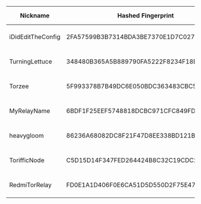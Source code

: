 | Nickname |  Hashed Fingerprint	| Or Addresses | Contact | Running | Flags | Last Seen | First Seen | Last Restarted | Advertised Bandwidth | Platform | Version | Version Status | Recommended Version | Verified hostnames | Exit policy |
|---|---|---|---|---|---|---|---|---|---|---|---|---|---|---|---|
|iDidEditTheConfig | 2FA57599B3B7314BDA3BE7370E1D7C027CD078C4 | ["77.109.124.192:9002","[2a02:578:859d:700:8b44:5716:382d:a7da]:9002"] | www.rubdos.be/about 0x1213DC10 <check-my AT website dot COM> | true | Running, Valid | 2025-09-09 12:00:00 | 2025-09-09 09:00:00 | 2025-09-09 10:25:20 | 0 | Tor 0.4.8.17 on Linux | 0.4.8.17 | recommended | true | N/A | ["reject *:*"]|
|TurningLettuce | 348480B365A5B889790FA5222F8234F18BF7E5F6 | ["94.213.76.215:443"] | Charming Lettuce <tor.5ltyb@passmail.com> | true | Running, V2Dir, Valid | 2025-09-09 12:00:00 | 2025-09-09 10:00:00 | 2025-09-09 09:28:48 | 0 | Tor 0.4.8.10 on Linux | 0.4.8.10 | recommended | true | ["94-213-76-215.cable.dynamic.v4.ziggo.nl"] | ["reject *:*"]|
|Torzee | 5F993378B7B49DC6E050BDC363483CBC5A63B657 | ["185.132.53.80:9001"] | Torzee <torzeee1@gmail.com> | true | Running, V2Dir, Valid | 2025-09-09 12:00:00 | 2025-09-09 12:00:00 | 2025-09-09 11:45:25 | 0 | Tor 0.4.8.10 on Linux | 0.4.8.10 | recommended | true | N/A | ["reject *:*"]|
|MyRelayName | 6BDF1F25EEF5748818DCBC971CFC849FD5268CD6 | ["203.206.78.240:9001"] | N/A | false | Running, V2Dir, Valid | 2025-09-09 11:00:00 | 2025-09-09 11:00:00 | 2025-09-09 09:36:56 | 0 | Tor 0.4.8.10 on Linux | 0.4.8.10 | recommended | true | ["203-206-78-240.tpgi.com.au"] | ["reject *:*"]|
|heavygloom | 86236A68082DC8F21F47D8EE338BD121BB0CC353 | ["159.65.163.170:9001"] | perseforwork@gmail.com | true | Running, V2Dir, Valid | 2025-09-09 12:00:00 | 2025-09-09 04:00:00 | 2025-09-09 06:50:30 | 0 | Tor 0.4.8.17 on Linux | 0.4.8.17 | recommended | true | N/A | ["reject *:*"]|
|TorifficNode | C5D15D14F347FED264424B8C32C19CDC23220B9A | ["210.1.222.22:9001"] | torrelay@mervin.net.au | true | Running, V2Dir, Valid | 2025-09-09 12:00:00 | 2025-09-09 09:00:00 | 2025-09-09 06:21:08 | 0 | Tor 0.4.8.17 on Linux | 0.4.8.17 | recommended | true | ["mail.mervin.net.au"] | ["reject *:*"]|
|RedmiTorRelay | FD0E1A1D406F0E6CA51D5D550D2F75E4736E675A | ["77.131.29.69:9001"] | gabriellebrousse185@gmail.com | false | Running, V2Dir, Valid | 2025-09-09 00:00:00 | 2025-09-09 00:00:00 | 2025-09-08 23:15:48 | 168960 | Tor 0.4.8.17 on Linux | 0.4.8.17 | recommended | true | ["69.29.131.77.rev.sfr.net"] | ["reject *:*"]|
